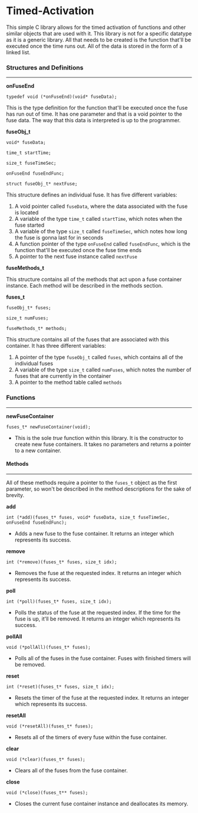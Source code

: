 # Timed-Activation

This simple C library allows for the timed activation of functions and other similar objects that are used with it. 
This library is not for a specific datatype as it is a generic library. All that needs to be created is the function 
that'll be executed once the time runs out. All of the data is stored in the form of a linked list.

### Structures and Definitions
---
**onFuseEnd**

` typedef void (*onFuseEnd)(void* fuseData); `

This is the type definition for the function that'll be executed once the fuse has run out of time. It has one 
parameter and that is a void pointer to the fuse data. The way that this data is interpreted is up to the programmer.

**fuseObj_t**

`void* fuseData;`

`time_t startTime;`

`size_t fuseTimeSec;`

`onFuseEnd fuseEndFunc;`

`struct fuseObj_t* nextFuse;`

This structure defines an individual fuse. It has five different variables:
1. A void pointer called `fuseData`, where the data associated with the fuse is located
2. A variable of the type `time_t` called `startTime`, which notes when the fuse started
3. A variable of the type `size_t` called `fuseTimeSec`, which notes how long the fuse is gonna last for in seconds
4. A function pointer of the type `onFuseEnd` called `fuseEndFunc`, which is the function that'll be executed once the fuse time ends 
5. A pointer to the next fuse instance called `nextFuse`

**fuseMethods_t**

This structure contains all of the methods that act upon a fuse container instance. Each method will be described 
in the methods section.

**fuses_t**

`fuseObj_t* fuses;`

`size_t numFuses;`

`fuseMethods_t* methods;`

This structure contains all of the fuses that are associated with this container. It has three different variables: 
1. A pointer of the type `fuseObj_t` called `fuses`, which contains all of the individual fuses
2. A variable of the type `size_t` called `numFuses`, which notes the number of fuses that are currently in the container
3. A pointer to the method table called `methods`

### Functions
----
**newFuseContainer**

` fuses_t* newFuseContainer(void); `
- This is the sole *true* function within this library. It is the constructor to create new fuse containers. It takes no 
parameters and returns a pointer to a new container.

#### Methods
----
All of these methods require a pointer to the `fuses_t` object as the first parameter, so won't be described in the 
method descriptions for the sake of brevity.

**add**

`int (*add)(fuses_t* fuses, void* fuseData, size_t fuseTimeSec, onFuseEnd fuseEndFunc);`
- Adds a new fuse to the fuse container. It returns an integer which represents its success.

**remove**

`int (*remove)(fuses_t* fuses, size_t idx);`
- Removes the fuse at the requested index. It returns an integer which represents its success.

**poll**

`int (*poll)(fuses_t* fuses, size_t idx);`
- Polls the status of the fuse at the requested index. If the time for the fuse is up, it'll be removed. It returns an 
integer which represents its success.

**pollAll**

`void (*pollAll)(fuses_t* fuses);`
- Polls all of the fuses in the fuse container. Fuses with finished timers will be removed.

**reset**

`int (*reset)(fuses_t* fuses, size_t idx);`
- Resets the timer of the fuse at the requested index. It returns an integer which represents its success.

**resetAll**

`void (*resetAll)(fuses_t* fuses);`
- Resets all of the timers of every fuse within the fuse container.

**clear**

`void (*clear)(fuses_t* fuses);`
- Clears all of the fuses from the fuse container.

**close**

`void (*close)(fuses_t** fuses);`
- Closes the current fuse container instance and deallocates its memory.
